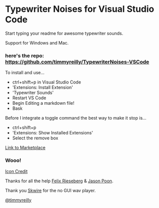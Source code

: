# Typewriter Noises for Visual Studio Code 

Start typing your readme for awesome typewriter sounds. 

Support for Windows and Mac. 

### here's the repo: https://github.com/timmyreilly/TypewriterNoises-VSCode


To install and use...

* ctrl+shift+p in Visual Studio Code
* 'Extensions: Install Extension'
* 'Typewriter Sounds'
* Restart VS Code
* Begin Editing a markdown file!
* Bask 

Before I integrate a toggle command the best way to make it stop is...

* ctrl+shift+p
* 'Extensions: Show Installed Extensions'
* Select the remove box 

[Link to Marketplace](https://marketplace.visualstudio.com/items/timreilly.typewriter-sounds)

### Wooo!
[Icon Credit](http://www.fancyicons.com/free-icon/101/cms-mini-icon-set/free-publish-icon-png/)

Thanks for all the help [Felix Rieseberg](https://github.com/felixrieseberg) & [Jason Poon](https://github.com/jpoon).

Thank you [Skwire](http://skwire.dcmembers.com/wb/pages/software/swavplayer.php) for the no GUI wav player.  

[@timmyreilly](http://twitter.com/timmyreilly)